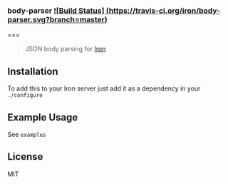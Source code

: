 ### body-parser [![Build Status] (https://travis-ci.org/iron/body-parser.svg?branch=master)](https://travis-ci.org/iron/body-parser)
===
> JSON body parsing for [Iron](https://github.com/iron/iron)

## Installation

To add this to your Iron server just add it as a dependency in your `./configure`

## Example Usage

See `examples`

## License

MIT
